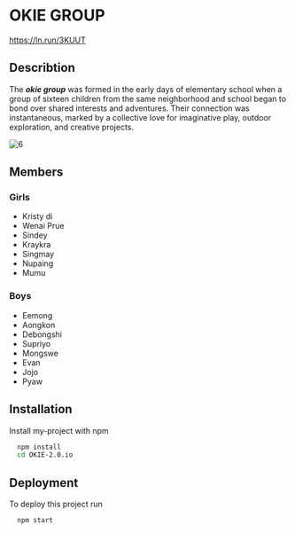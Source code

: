 # OKIE GROUP
https://ln.run/3KUUT

## Describtion

The ***okie group*** was formed in the early days of elementary school when a group of sixteen children from the same neighborhood and school began to bond over shared interests and adventures. Their connection was instantaneous, marked by a collective love for imaginative play, outdoor exploration, and creative projects.

![6](https://github.com/user-attachments/assets/a7f082c4-bf0a-48a3-b1a2-84332c3bb60d)


## Members

### Girls
- Kristy di    
- Wenai Prue   
- Sindey
- Kraykra
- Singmay
- Nupaing
- Mumu

### Boys
- Eemong
- Aongkon
- Debongshi
- Supriyo
- Mongswe
- Evan
- Jojo
- Pyaw


## Installation

Install my-project with npm

```bash
  npm install
  cd OKIE-2.0.io
```
    
## Deployment

To deploy this project run

```bash
  npm start
```

